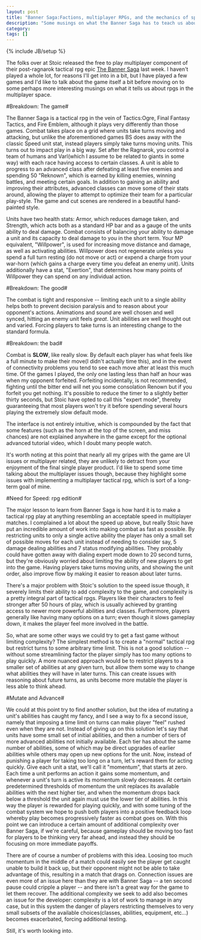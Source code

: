 ```yaml
---
layout: post
title: "Banner Saga:Factions, multiplayer RPGs, and the mechanics of speed"
description: "Some musings on what the Banner Saga has to teach us about multiplayer RPGs"
category: 
tags: []
---
```

{% include JB/setup %}

The folks over at Stoic released the free to play multiplayer component of their post-ragnarok tactical rpg epic [The Banner Saga](http://stoicstudio.com/forum/the-banner-saga-factions.php) last week. I haven't played a whole lot, for reasons I'll get into in a bit, but I have played a few games and I'd like to talk about the game itself a bit before moving on to some perhaps more interesting musings on what it tells us about rpgs in the multiplayer space.

#Breakdown: The game#

The Banner Saga is a tactical rpg in the vein of Tactics:Ogre, Final Fantasy Tactics, and Fire Emblem, although it plays very differently than those games. Combat takes place on a grid where units take turns moving and attacking, but unlike the aforementioned games BS does away with the classic Speed unit stat, instead players simply take turns moving units. This turns out to impact play in a big way. Set after the Ragnarok, you control a team of humans and Varl(which I assume to be related to giants in some way) with each race having access to certain classes. A unit is able to progress to an advanced class after defeating at least five enemies and spending 50 "Reknown", which is earned by killing enemies, winning battles, and meeting certain goals. In addition to gaining an ability and improving their attributes, advanced classes can move some of their stats around, allowing the player to attempt to optimize their team for a particular play-style. The game and cut scenes are rendered in a beautiful hand-painted style.

 Units have two health stats: Armor, which reduces damage taken, and Strength, which acts both as a standard HP bar and as a gauge of the units ability to deal damage. Combat consists of balancing your ability to damage a unit and its capacity to deal damage to you in the short term. Your MP equivalent, "Willpower", is used for increasing move distance and damage, as well as activating abilities. Willpower does not regenerate unless you spend a full turn resting (do not move or act) or expend a charge from your war-horn (which gains a charge every time you defeat an enemy unit). Units additionally have a stat, "Exertion", that determines how many points of Willpower they can spend on any individual action.

#Breakdown: The good#

The combat is tight and responsive -- limiting each unit to a single ability helps both to prevent decision paralysis and to reason about your opponent's actions. Animations and sound are well chosen and well synced, hitting an enemy unit feels *great*. Unit abilities are well thought out and varied. Forcing players to take turns is an interesting change to the standard formula.

#Breakdown: the bad#

Combat is __SLOW__, like really slow. By default each player has what feels like a full minute to make their move(I didn't actually time this), and in the event of connectivity problems you tend to see each move after at least this much time. Of the games I played, the only one lasting less than half an hour was when my opponent forfeited. Forfeiting incidentally, is not recommended, fighting until the bitter end will net you some consolation Renown but if you forfeit you get nothing. It's possible to reduce the timer to a slightly better thirty seconds, but Stoic have opted to call this "expert mode", thereby guaranteeing that most players won't try it before spending several hours playing the extremely slow default mode.

The interface is not entirely intuitive, which is compounded by the fact that some features (such as the horn at the top of the screen, and miss chances) are not explained anywhere in the game except for the optional advanced tutorial video, which I doubt many people watch.

It's worth noting at this point that nearly all my gripes with the game are UI issues or multiplayer related, they are unlikely to detract from your enjoyment of the final single player product. I'd like to spend some time talking about the multiplayer issues though, because they highlight some issues with implementing a multiplayer tactical rpg, which is sort of a long-term goal of mine.

#Need for Speed: rpg edition#

The major lesson to learn from Banner Saga is how hard it is to make a tactical rpg play at anything resembling an acceptable speed in multiplayer matches. I complained a lot about the speed up above, but really Stoic have put an incredible amount of work into making combat as fast as possible. By restricting units to only a single active ability the player has only a small set of possible moves for each unit instead of needing to consider say, 5 damage dealing abilities and 7 status modifying abilities. They probably could have gotten away with dialing expert mode down to 20 second turns, but they're obviously worried about limiting the ability of new players to get into the game. Having players take turns moving units, and showing the unit order, also improve flow by making it easier to reason about later turns.

There's a major problem with Stoic's solution to the speed issue though, it severely limits their ability to add complexity to the game, and complexity is a pretty integral part of tactical rpgs. Players like their characters to feel stronger after 50 hours of play, which is usually achieved by granting access to newer more powerful abilities and classes. Furthermore, players generally like having many options on a turn; even though it slows gameplay down, it makes the player feel more involved in the battle.

So, what are some other ways we could try to get a fast game without limiting complexity? The simplest method is to create a "normal" tactical rpg but restrict turns to some arbitrary time limit. This is not a good solution -- without some streamlining factor the player simply has too many options to play quickly. A more nuanced approach would be to restrict players to a smaller set of abilities at any given turn, but allow them some way to change what abilities they will have in later turns. This can create issues with reasoning about future turns, as units become more mutable the player is less able to think ahead.

#Mutate and Advance#

We could at this point try to find another solution, but the idea of mutating a unit's abilities has caught my fancy, and I see a way to fix a second issue, namely that imposing a time limit on turns can make  player "feel" rushed even when they are not. Instead of giving up on this solution let's say that units have some small set of initial abilities, and then a number of tiers of more advanced abilities not initially available. Each tier has about the same number of abilities, some of which may be direct upgrades of earlier abilities while others may open up new options for the unit. Now, instead of punishing a player for taking too long on a turn, let's reward them for acting quickly. Give each unit a stat, we'll call it "momentum", that starts at zero. Each time a unit performs an action it gains some momentum, and whenever a unit's turn is active its momentum slowly decreases. At certain predetermined thresholds of momentum the unit replaces its available abilities with the next higher tier, and when the momentum drops back below a threshold the unit again must use the lower tier of abilities. In this way the player is rewarded for playing quickly, and with some tuning of the combat system we hope to push both players into a positive feedback loop whereby play becomes progressively faster as combat goes on. With this point we can introduce a certain amount of additional complexity over Banner Saga, if we're careful, because gameplay should be moving too fast for players to be thinking very far ahead, and instead they should be focusing on more immediate payoffs.

There are of course a number of problems with this idea. Loosing too much momentum in the middle of a match could easily see the player get caught unable to build it back up, but their opponent might not be able to take advantage of this, resulting in a match that drags on. Connection issues are even more of an issue here than they are with Banner Saga -- a ten second pause could cripple a player -- and there isn't a great way for the game to let them recover. The additional complexity we seek to add also becomes an issue for the developer: complexity is a lot of work to manage in any case, but in this system the danger of players restricting themselves to very small subsets of the available choices(classes, abilities, equipment, etc...) becomes exacerbated, forcing additional testing.

Still, it's worth looking into.
